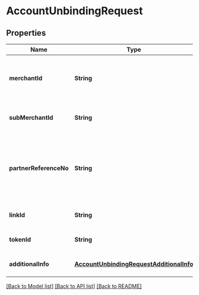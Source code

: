 # AccountUnbindingRequest
## Properties

| Name | Type | Description | Notes |
|------------ | ------------- | ------------- | -------------|
| **merchantId** | **String** | Merchant identifier that is unique per each merchant | [default to null] |
| **subMerchantId** | **String** | Information of sub merchant identifier | [optional] [default to null] |
| **partnerReferenceNo** | **String** | Unique transaction identifier on partner system which assigned to each transaction | [optional] [default to null] |
| **linkId** | **String** | Information of link identifier | [optional] [default to null] |
| **tokenId** | **String** | Information of token identifier | [optional] [default to null] |
| **additionalInfo** | [**AccountUnbindingRequestAdditionalInfo**](AccountUnbindingRequestAdditionalInfo.md) |  | [optional] [default to null] |

[[Back to Model list]](../README.md#documentation-for-models) [[Back to API list]](../README.md#documentation-for-api-endpoints) [[Back to README]](../README.md)

